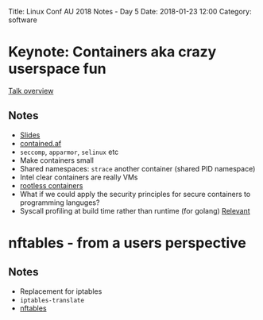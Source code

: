 Title: Linux Conf AU 2018 Notes - Day 5
Date: 2018-01-23 12:00
Category: software


# Keynote: Containers aka crazy userspace fun

[Talk overview](https://rego.linux.conf.au/schedule/presentation/221/)

## Notes

- [Slides](https://docs.google.com/presentation/d/1UuHvR_kvZ3BF1pSXyv4mMKX9vmGr7GXm97USx7mzTXY/edit)
- [contained.af](https://contained.af/)
- `seccomp`, `apparmor`, `selinux` etc
- Make containers small
- Shared namespaces: `strace` another container (shared PID namespace)
- Intel clear containers are really VMs
- [rootless containers](https://www.cloudfoundry.org/blog/route-rootless-containers/)
- What if we could apply the security principles for secure containers to programming languges?
- Syscall profiling at build time rather than runtime (for golang) [Relevant](https://golang.org/doc/asm)

# nftables - from a users perspective

## Notes

- Replacement for iptables
- `iptables-translate`
- [nftables](https://wiki.nftables.org/wiki-nftables/index.php/What_is_nftables%3F)
